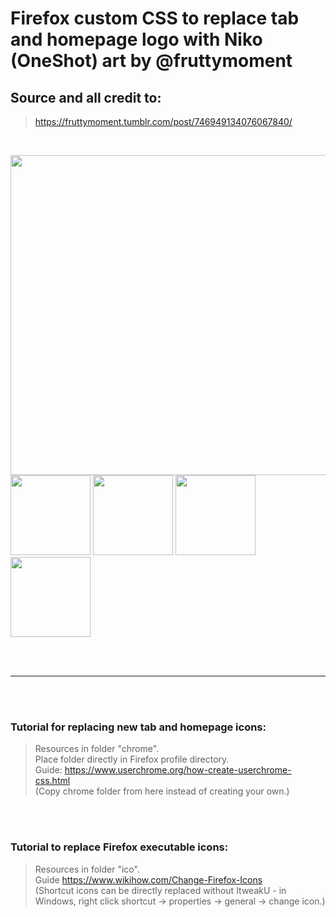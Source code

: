 # Firefox custom CSS to replace tab and homepage logo with Niko (OneShot) art by @fruttymoment  
## Source and all credit to:  
> https://fruttymoment.tumblr.com/post/746949134076067840/

<br>

<p float="left">
  <img src="https://repository-images.githubusercontent.com/771696922/ff22bd86-b698-4d5a-993c-2a0b574fc64b" width=512><br>
  <img src="https://github.com/Hellpest/NikoFox/blob/main/ico/NikoFox.ico" width=128>
  <img src="https://github.com/Hellpest/NikoFox/blob/main/ico/IncogNiko.ico" width=128>
  <img src="https://github.com/Hellpest/NikoFox/blob/main/ico/NikoFoxPage.ico" width=128>
  <img src="https://github.com/Hellpest/NikoFox/blob/main/ico/NikoPDF.ico" width=128>
</p>

<br><br>
<hr>
<br><br>
  
### Tutorial for replacing new tab and homepage icons:  
> Resources in folder "chrome".  <br>
> Place folder directly in Firefox profile directory.  <br>
> Guide: https://www.userchrome.org/how-create-userchrome-css.html <br>
> (Copy chrome folder from here instead of creating your own.)  
  
<br><br>
  
### Tutorial to replace Firefox executable icons:  
> Resources in folder "ico".  <br>
> Guide https://www.wikihow.com/Change-Firefox-Icons  <br>
> (Shortcut icons can be directly replaced without ItweakU - in Windows, right click shortcut → properties → general → change icon.)  

<br><br>

